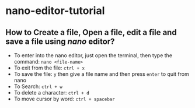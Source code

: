 # nano-editor-tutorial
## How to Create a file, Open a file, edit a file and save a file using _nano_ editor?
- To enter into the nano editor, just open the terminal, then type the command: `nano <file-name>`
- To exit from the file: `ctrl + x`
- To save the file: `y` then give a file name and then press `enter` to quit from nano
- To Search: `ctrl + w`
- To delete a character: `ctrl + d`
- To move cursor by word: `ctrl + spacebar`
